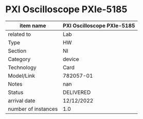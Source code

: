 
# PXI Oscilloscope PXIe-5185

| item name | PXI Oscilloscope PXIe-5185 |
| -------- | -------- | 
| related to | Lab | 
| Type | HW | 
| Section | NI | 
| Category | device |
| Technology | Card |
| Model/Link | 782057-01 |
| Notes | nan |
| Status | DELIVERED |
| arrival date | 12/12/2022 |
| number of instances | 1.0 | 
        